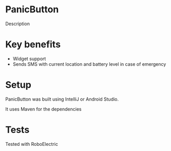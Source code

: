 PanicButton
===========

Description

# Key benefits

* Widget support
* Sends SMS with current location and battery level in case of emergency

# Setup

PanicButton was built using IntelliJ or Android Studio.

It uses Maven for the dependencies

# Tests

Tested with RoboElectric

